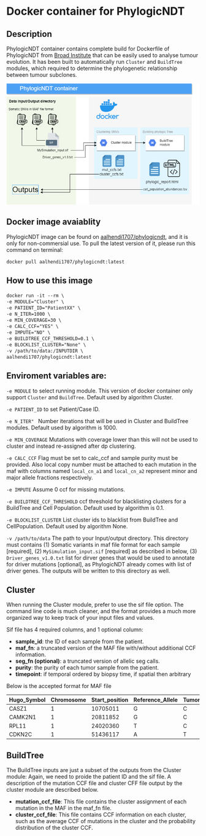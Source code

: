 # Docker container for PhylogicNDT

## Description
PhylogicNDT container contains complete build for Dockerfile of PhylogicNDT from [Broad Institute](https://github.com/broadinstitute/PhylogicNDT) that can be easily used to analyse tumour evolution. It has been built to automatically  run `Cluster` and `BuildTree` modules, which required to determine the phylogenetic relationship between tumour subclones.

![PhylogicNDT Container](https://github.com/AAlhendi1707/PhylogicNDT_Docker/blob/main/PhylogicNDT.drawio.png?raw=true)

## Docker image avaiablity
PhylogicNDT image can be found on [aalhendi1707/phylogicndt](https://hub.docker.com/repository/docker/aalhendi1707/phylogicndt), and it is only for non-commersial use. To pull the latest version of it, please run this command on terminal:

```
docker pull aalhendi1707/phylogicndt:latest
```

## How to use this image
```
docker run -it --rm \
-e MODULE="Cluster" \
-e PATIENT_ID="PatientXX" \
-e N_ITER=1000 \
-e MIN_COVERAGE=30 \
-e CALC_CCF="YES" \
-e IMPUTE="NO" \
-e BUILDTREE_CCF_THRESHOLD=0.1 \
-e BLOCKLIST_CLUSTER="None" \
-v /path/to/data:/INPUTDIR \
aalhendi1707/phylogicndt:latest
```

## Enviroment variables are:
`-e MODULE` to select running module. This version of docker container only support `Cluster` and `BuildTree`. Default used by algorithm Cluster.

`-e PATIENT_ID` to set Patient/Case ID.

`-e N_ITER" ` Number iterations that will be used in Cluster and BuildTree modules. Default used by algorithm is 1000.

`-e MIN_COVERAGE` Mutations with coverage lower than this will not be used to cluster and instead re-assigned after dp clustering.

`-e CALC_CCF` Flag must be set to calc_ccf and sample purity must be provided. Also local copy number must be attached to each mutation in the maf with columns named `local_cn_a1` and `local_cn_a2` represent minor and major allele fractions respectively.

`-e IMPUTE` Assume 0 ccf for missing mutations.

`-e BUILDTREE_CCF_THRESHOLD` ccf threshold for blacklisting clusters for a BuildTree and Cell Population. Default used by algorithm is 0.1.

`-e BLOCKLIST_CLUSTER` List cluster ids to blacklist from BuildTree and CellPopulation. Default used by algorithm None.

`-v /path/to/data` The path to your Input/output directory. This directory must contains (1) Somatic variants in maf file format for each sample [required], (2) `MySimulation_input.sif` [required] as described in below, (3) `Driver_genes_v1.0.txt` list for dirver genes that would be used to annotate for driver mutations [optional], as PhylogicNDT already comes with list of driver genes. The outputs will be written to this directory as well.


## Cluster
When running the Cluster module, prefer to use the sif file option. The command line code is much cleaner, and the format provides a much more organized way to keep track of your input files and values.

Sif file has 4 required columns, and 1 optional column:

- **sample_id**: the ID of each sample from the patient.
- **maf_fn**: a truncated version of the MAF file with/without additional CCF information.
- **seg_fn (optional)**: a truncated version of allelic seg calls.
- **purity**: the purity of each tumor sample from the patient.
- **timepoint**: if temporal ordered by biopsy time, if spatial then arbitrary

Below is the accepted format for MAF file

| Hugo_Symbol | Chromosome | Start_position | Reference_Allele | Tumor_Seq_Allele2 | t_ref_count | t_alt_count | Protein_change | Variant_Classification | Variant_Type | local_cn_a1 | local_cn_a2 |
| --- | --- | --- | --- | --- | --- | --- | --- | --- | --- | --- | --- |
| CASZ1 | 1 | 10705011 | G | C | 200 | 13 | p.F1277L | Missense_Mutation | SNP | 0 | 1.4827313901312 | 
| CAMK2N1 | 1 | 20811852 | G | C | 66 | 31 | p.Y7X | Nonsense_Mutation | SNP | 0 | 1.4827313901312 | 
| RPL11 | 1 | 24020360 | T | C | 250 | 136 | p.V74A | Missense_Mutation | SNP | 0 | 1.4827313901312 | 
| CDKN2C | 1 | 51436117 | A | T | 53 | 230 | p.Q26L | Missense_Mutation | SNP | 0 | 1.4827313901312 | 


## BuildTree
The BuildTree inputs are just a subset of the outputs from the Cluster module:
Again, we need to proide the patient ID and the sif file. A description of the mutation CCF file and cluster CFF file output by the cluster module are described below.

- **mutation_ccf_file**: This file contains the cluster assignment of each mutation in the MAF in the maf_fn file.
- **cluster_ccf_file**: This file contains CCF information on each cluster, such as the average CCF of mutations in the cluster and the probability distribution of the cluster CCF.

